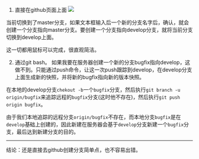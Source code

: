 1. 直接在github页面上面
![](https://upload-images.jianshu.io/upload_images/7177220-52841b598e3056d0.png?imageMogr2/auto-orient/strip%7CimageView2/2/w/1240)

当前切换到了master分支，如果文本框输入后一个新的分支名字后，确认，就会创建一个分支指向master分支。要创建一个分支指向develop分支，就将当前分支切换到develop上面。

这一切都用鼠标可以完成，很直观简洁。

2. 通过git bash。
如果我要在服务器创建一个新的分支bugfix指向develop，这做不到。只能通过push命令，让这一次push跟踪到develop，在develop分支上面生成新的快照，并将新的bugfix指向新的版本快照。

在本地的develop分支`chekout -b`一个`bugfix`分支，然后执行`git branch -u origin/bugfix`来追踪远程的`bugfix`分支(这时他不存在)，然后执行`git push origin bugfix`。

由于我们本地追踪的远程分支`origin/bugfix`不存在，而本地分支`bugfix`是在`develop`基础上创建的，因此新建在服务器会基于`develop`分支新建一个`bugfix`分支，最后达到新建分支的目的。

---

结论：还是直接去github创建分支简单点，也不容易出错。
